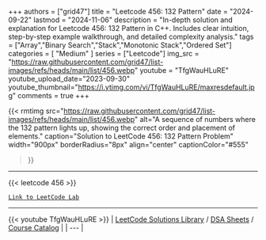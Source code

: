 
+++
authors = ["grid47"]
title = "Leetcode 456: 132 Pattern"
date = "2024-09-22"
lastmod = "2024-11-06"
description = "In-depth solution and explanation for Leetcode 456: 132 Pattern in C++. Includes clear intuition, step-by-step example walkthrough, and detailed complexity analysis."
tags = ["Array","Binary Search","Stack","Monotonic Stack","Ordered Set"]
categories = [
    "Medium"
]
series = ["Leetcode"]
img_src = "https://raw.githubusercontent.com/grid47/list-images/refs/heads/main/list/456.webp"
youtube = "TfgWauHLuRE"
youtube_upload_date="2023-09-30"
youtube_thumbnail="https://i.ytimg.com/vi/TfgWauHLuRE/maxresdefault.jpg"
comments = true
+++


{{< rmtimg 
    src="https://raw.githubusercontent.com/grid47/list-images/refs/heads/main/list/456.webp" 
    alt="A sequence of numbers where the 132 pattern lights up, showing the correct order and placement of elements."
    caption="Solution to LeetCode 456: 132 Pattern Problem"
    width="900px"
    borderRadius="8px"
    align="center" 
    captionColor="#555"
>}}
---
{{< leetcode 456 >}}

[`Link to LeetCode Lab`](https://leetcode.com/problems/132-pattern/description/)

---
{{< youtube TfgWauHLuRE >}}
| [LeetCode Solutions Library](https://grid47.xyz/leetcode/) / [DSA Sheets](https://grid47.xyz/sheets/) / [Course Catalog](https://grid47.xyz/courses/) |
| --- |

